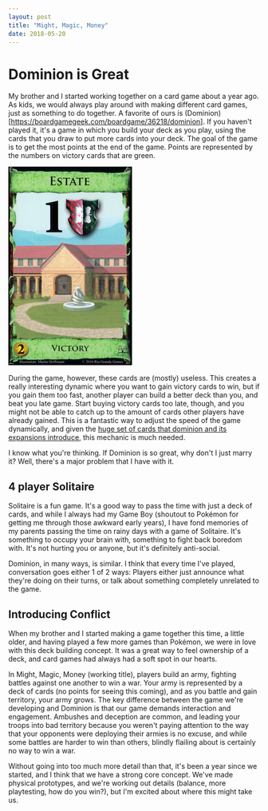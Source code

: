 ```yaml
---
layout: post
title: "Might, Magic, Money"
date: 2018-05-20
---
```


# Dominion is Great

My brother and I started working together on a card game about a year ago.  As kids, we would always play around with making different card games, just as something to do together.  A favorite of ours is (Dominion)[https://boardgamegeek.com/boardgame/36218/dominion].  If you haven't played it, it's a game in which you build your deck as you play, using the cards that you draw to put more cards into your deck.  The goal of the game is to get the most points at the end of the game.  Points are represented by the numbers on victory cards that are green.

<img src="/media/estate.png" alt="A victory card" title="A victory card"/>

During the game, however, these cards are (mostly) useless.  This creates a really interesting dynamic where you want to gain victory cards to win, but if you gain them too fast, another player can build a better deck than you, and beat you late game.  Start buying victory cards too late, though, and you might not be able to catch up to the amount of cards other players have already gained.  This is a fantastic way to adjust the speed of the game dynamically, and given the [huge set of cards that dominion and its expansions introduce](http://wiki.dominionstrategy.com/index.php/List_of_Cards_by_Qvist_Rankings), this mechanic is much needed.

I know what you're thinking.  If Dominion is so great, why don't I just marry it?  Well, there's a major problem that I have with it.

## 4 player Solitaire

Solitaire is a fun game.  It's a good way to pass the time with just a deck of cards, and while I always had my Game Boy (shoutout to Pokémon for getting me through those awkward early years), I have fond memories of my parents passing the time on rainy days with a game of Solitaire.  It's something to occupy your brain with, something to fight back boredom with.  It's not hurting you or anyone, but it's definitely anti-social.

Dominion, in many ways, is similar.  I think that every time I've played, conversation goes either 1 of 2 ways:  Players either just announce what they're doing on their turns, or talk about something completely unrelated to the game.  

## Introducing Conflict

When my brother and I started making a game together this time, a little older, and having played a few more games than Pokémon, we were in love with this deck building concept.  It was a great way to feel ownership of a deck, and card games had always had a soft spot in our hearts.

In Might, Magic, Money (working title), players build an army, fighting battles against one another to win a war.  Your army is represented by a deck of cards (no points for seeing this coming), and as you battle and gain territory, your army grows.  The key difference between the game we're developing and Dominion is that our game demands interaction and engagement.  Ambushes and deception are common, and leading your troops into bad territory because you weren't paying attention to the way that your opponents were deploying their armies is no excuse, and while some battles are harder to win than others, blindly flailing about is certainly no way to win a war.

Without going into too much more detail than that, it's been a year since we started, and I think that we have a strong core concept.  We've made physical prototypes, and we're working out details (balance, more playtesting, how do you win?), but I'm excited about where this might take us.